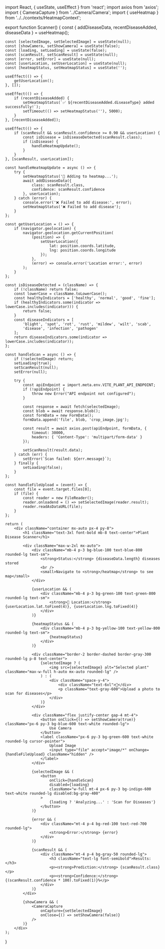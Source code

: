 import React, { useState, useEffect } from 'react';
import axios from 'axios';
import { CameraCapture } from '../Camera/Camera';
import { useHeatmap } from '../../contexts/HeatmapContext';

export function Scanner() {
    const { addDiseaseData, recentDiseaseAdded, diseaseData } = useHeatmap();
    
    const [selectedImage, setSelectedImage] = useState(null);
    const [showCamera, setShowCamera] = useState(false);
    const [loading, setLoading] = useState(false);
    const [scanResult, setScanResult] = useState(null);
    const [error, setError] = useState(null);
    const [userLocation, setUserLocation] = useState(null);
    const [heatmapStatus, setHeatmapStatus] = useState('');

    useEffect(() => {
        getUserLocation();
    }, []);

    useEffect(() => {
        if (recentDiseaseAdded) {
            setHeatmapStatus(`✅ ${recentDiseaseAdded.diseaseType} added successfully!`);
            setTimeout(() => setHeatmapStatus(''), 5000);
        }
    }, [recentDiseaseAdded]);

    useEffect(() => {
        if (scanResult && scanResult.confidence >= 0.90 && userLocation) {
            const isDisease = isDiseaseDetected(scanResult.class);
            if (isDisease) {
                handleHeatmapUpdate();
            }
        }
    }, [scanResult, userLocation]);

    const handleHeatmapUpdate = async () => {
        try {
            setHeatmapStatus('📍 Adding to heatmap...');
            await addDiseaseData({
                class: scanResult.class,
                confidence: scanResult.confidence
            }, userLocation);
        } catch (error) {
            console.error('❌ Failed to add disease:', error);
            setHeatmapStatus('❌ Failed to add disease');
        }
    };

    const getUserLocation = () => {
        if (navigator.geolocation) {
            navigator.geolocation.getCurrentPosition(
                (position) => {
                    setUserLocation({
                        lat: position.coords.latitude,
                        lng: position.coords.longitude
                    });
                },
                (error) => console.error('Location error:', error)
            );
        }
    };

    const isDiseaseDetected = (className) => {
        if (!className) return false;
        const lowerCase = className.toLowerCase();
        const healthyIndicators = ['healthy', 'normal', 'good', 'fine'];
        if (healthyIndicators.some(indicator => lowerCase.includes(indicator))) {
            return false;
        }
        const diseaseIndicators = [
            'blight', 'spot', 'rot', 'rust', 'mildew', 'wilt', 'scab',
            'disease', 'infection', 'pathogen'
        ];
        return diseaseIndicators.some(indicator => lowerCase.includes(indicator));
    };

    const handleScan = async () => {
        if (!selectedImage) return;
        setLoading(true);
        setScanResult(null);
        setError(null);

        try {
            const apiEndpoint = import.meta.env.VITE_PLANT_API_ENDPOINT;
            if (!apiEndpoint) {
                throw new Error("API endpoint not configured");
            }

            const response = await fetch(selectedImage);
            const blob = await response.blob();
            const formData = new FormData();
            formData.append('file', blob, 'crop_image.jpg');

            const result = await axios.post(apiEndpoint, formData, {
                timeout: 30000,
                headers: { 'Content-Type': 'multipart/form-data' }
            });

            setScanResult(result.data);
        } catch (err) {
            setError(`Scan failed: ${err.message}`);
        } finally {
            setLoading(false);
        }
    };

    const handleFileUpload = (event) => {
        const file = event.target.files[0];
        if (file) {
            const reader = new FileReader();
            reader.onloadend = () => setSelectedImage(reader.result);
            reader.readAsDataURL(file);
        }
    };

    return (
        <div className="container mx-auto px-4 py-8">
            <h1 className="text-3xl font-bold mb-8 text-center">Plant Disease Scanner</h1>
            
            <div className="max-w-2xl mx-auto">
                <div className="mb-4 p-3 bg-blue-100 text-blue-800 rounded-lg text-sm">
                    <strong>Status:</strong> {diseaseData.length} diseases stored
                    <br />
                    <small>Navigate to <strong>/heatmap</strong> to see map</small>
                </div>

                {userLocation && (
                    <div className="mb-4 p-3 bg-green-100 text-green-800 rounded-lg text-sm">
                        <strong>📍 Location:</strong> {userLocation.lat.toFixed(4)}, {userLocation.lng.toFixed(4)}
                    </div>
                )}

                {heatmapStatus && (
                    <div className="mb-4 p-3 bg-yellow-100 text-yellow-800 rounded-lg text-sm">
                        {heatmapStatus}
                    </div>
                )}

                <div className="border-2 border-dashed border-gray-300 rounded-lg p-8 text-center">
                    {selectedImage ? (
                        <img src={selectedImage} alt="Selected plant" className="max-w-full h-auto mx-auto rounded-lg" />
                    ) : (
                        <div className="space-y-4">
                            <div className="text-6xl">🌿</div>
                            <p className="text-gray-600">Upload a photo to scan for diseases</p>
                        </div>
                    )}
                </div>

                <div className="flex justify-center gap-4 mt-4">
                    <button onClick={() => setShowCamera(true)} className="px-6 py-3 bg-blue-600 text-white rounded-lg">
                        Use Camera
                    </button>
                    <label className="px-6 py-3 bg-green-600 text-white rounded-lg cursor-pointer">
                        Upload Image
                        <input type="file" accept="image/*" onChange={handleFileUpload} className="hidden" />
                    </label>
                </div>

                {selectedImage && (
                    <button
                        onClick={handleScan}
                        disabled={loading}
                        className="w-full mt-4 px-6 py-3 bg-indigo-600 text-white rounded-lg disabled:bg-gray-400"
                    >
                        {loading ? 'Analyzing...' : 'Scan for Diseases'}
                    </button>
                )}

                {error && (
                    <div className="mt-4 p-4 bg-red-100 text-red-700 rounded-lg">
                        <strong>Error:</strong> {error}
                    </div>
                )}

                {scanResult && (
                    <div className="mt-4 p-4 bg-gray-50 rounded-lg">
                        <h3 className="text-lg font-semibold">Results:</h3>
                        <p><strong>Prediction:</strong> {scanResult.class}</p>
                        <p><strong>Confidence:</strong> {(scanResult.confidence * 100).toFixed(1)}%</p>
                    </div>
                )}
            </div>

            {showCamera && (
                <CameraCapture
                    onCapture={setSelectedImage}
                    onClose={() => setShowCamera(false)}
                />
            )}
        </div>
    );
}
